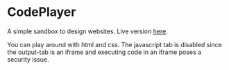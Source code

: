 # CodePlayer

A simple sandbox to design websites. Live version [here]().

You can play around with html and css. The javascript tab is disabled since the output-tab is an iframe and executing code in an iframe poses a security issue.
